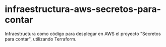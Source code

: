 # infraestructura-aws-secretos-para-contar
Infraestructura como código para desplegar en AWS el proyecto "Secretos para contar", utilizando Terraform.
